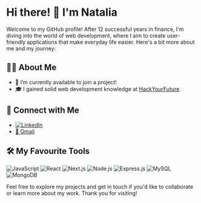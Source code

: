 # Hi there! 👋 I'm Natalia

Welcome to my GitHub profile! After 12 successful years in finance, I'm diving into the world of web development, where I aim to create user-friendly applications that make everyday life easier. Here's a bit more about me and my journey:

## 👩‍💻 About Me

-  🚀 I’m currently available to join a project! 
-  🎓 I gained solid web development knowledge at [HackYourFuture]([https://www.hackyourfuture.net/](https://github.com/HackYourFuture-CPH)).

## 🤝 Connect with Me

-  [![LinkedIn](https://img.icons8.com/fluent/30/000000/linkedin.png)](https://www.linkedin.com/in/natalia-lapina/)
-  [📧 Gmail](mailto:lapinann08@gmail.com)

## 🛠️ My Favourite Tools

![JavaScript](https://img.shields.io/badge/JavaScript-F7DF1E?style=for-the-badge&logo=javascript&logoColor=white)
![React](https://img.shields.io/badge/React-61DAFB?style=for-the-badge&logo=react&logoColor=black)
![Next.js](https://img.shields.io/badge/Next.js-000000?style=for-the-badge&logo=nextdotjs&logoColor=white)
![Node.js](https://img.shields.io/badge/Node.js-339933?style=for-the-badge&logo=nodedotjs&logoColor=white)
![Express.js](https://img.shields.io/badge/Express.js-404D59?style=for-the-badge)
![MySQL](https://img.shields.io/badge/MySQL-4479A1?style=for-the-badge&logo=mysql&logoColor=white)
![MongoDB](https://img.shields.io/badge/MongoDB-47A248?style=for-the-badge&logo=mongodb&logoColor=white)


Feel free to explore my projects and get in touch if you'd like to collaborate or learn more about my work. Thank you for visiting!
